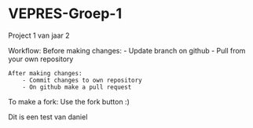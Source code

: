 # VEPRES-Groep-1
Project 1 van jaar 2

Workflow:
	Before making changes:
		- Update branch on github
		- Pull from your own repository
	
	After making changes:
		- Commit changes to own repository
		- On github make a pull request

To make a fork:
	Use the fork button :)

Dit is een test van daniel